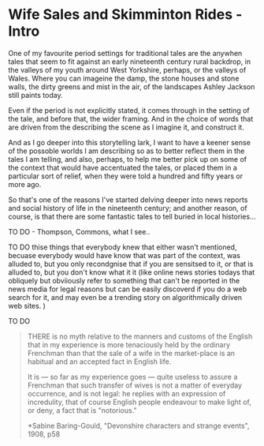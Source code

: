 # Wife Sales and Skimminton Rides - Intro

One of my favourite period settings for traditional tales are the anywhen tales that seem to fit against an early nineteenth century rural backdrop, in the valleys of my youth around West Yorkshire, perhaps, or the valleys of Wales. Where you can imageine the damp, the stone houses and stone walls, the dirty greens and mist in the air, of the landscapes Ashley Jackson still paints today.

Even if the period is not explicitly stated, it comes through in the setting of the tale, and before that, the wider framing. And in the choice of words that are driven from the describing the scene as I imagine it, and construct it.

And as I go deeper into this storytelling lark, I want to have a keener sense of the possoble worlds I am describing so as to better reflect them in the tales I am telling, and also, perhaps, to help me better pick up on some of the context that would have accentuated the tales, or placed them in a particular sort of relief, when they were told a hundred and fifty years or more ago.

So that's one of the reasons I've started delving deeper into news reports and social history of life in the nineteenth century; and another reason, of course, is that there are some fantastic tales to tell buried in local histories...

TO DO - Thompson, Commons, what I see..

TO DO thise things that everybody knew that either wasn't mentioned, becuase everybody would have know that was part of the context, was alluded to, but you only recondgnise that if you are sensitsed to it, or that is alluded to, but you don't know what it it (like online news stories todays that obliquely but obviiously refer to something that can't be reported in the news media for legal reasons but can be easily discoverd if you do a web search for it, and may even be a trending story on algorithmically driven web sites. )

 TO DO

> THERE is no myth relative to the manners and customs of the English that in my experience is more tenaciously held by the ordinary Frenchman than that the sale of a wife in the market-place is an habitual and an accepted fact in English life.
>
> It is — so far as my experience goes — quite useless to assure a Frenchman that such transfer of wives is not a matter of everyday occurrence, and is not legal: he replies with an expression of incredulity, that of course English people endeavour to make light of, or deny, a fact that is "notorious."
>
> *Sabine Baring-Gould, "Devonshire characters and strange events", 1908, p58